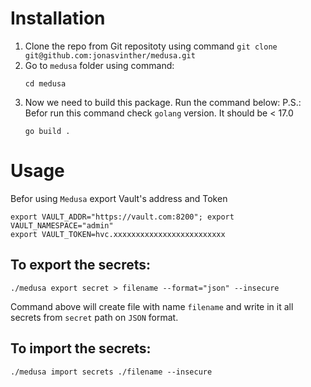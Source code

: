 # Installation
1. Clone the repo from Git repositoty using command `git clone git@github.com:jonasvinther/medusa.git`
2. Go to `medusa` folder using command:
    ```
    cd medusa
    ```
3. Now we need to build this package. Run the command below:
    P.S.: Befor run this command check `golang` version. It should be < 17.0
    ```
    go build .
    ```

# Usage
Befor using `Medusa` export Vault's address and Token

    export VAULT_ADDR="https://vault.com:8200"; export VAULT_NAMESPACE="admin"
    export VAULT_TOKEN=hvc.xxxxxxxxxxxxxxxxxxxxxxxxx

## To export the secrets:
    ./medusa export secret > filename --format="json" --insecure

Command above will create file with name `filename` and write in it all secrets from `secret` path on `JSON` format.

## To import the secrets:
    ./medusa import secrets ./filename --insecure
